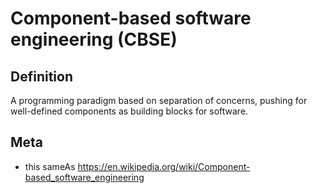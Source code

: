 # Component-based software engineering (CBSE)

## Definition
A programming paradigm based on separation of concerns, pushing for well-defined components as building blocks for software.

## Meta
* this sameAs https://en.wikipedia.org/wiki/Component-based_software_engineering
